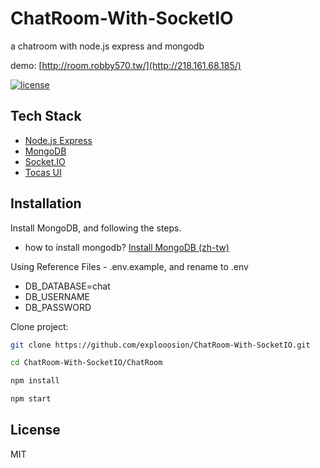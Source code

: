# ChatRoom-With-SocketIO
a chatroom with node.js express and mongodb

demo: [http://room.robby570.tw/](http://218.161.68.185/)

[![license](https://img.shields.io/github/license/mashape/apistatus.svg)](https://github.com/explooosion/koa-deploy/blob/master/LICENSE)


## Tech Stack
+ [Node.js Express](https://github.com/expressjs/express)
+ [MongoDB](https://www.mongodb.com/)
+ [Socket.IO](https://socket.io/)
+ [Tocas UI](https://tocas-ui.com/)

## Installation

Install MongoDB, and following the steps.  
+ how to install mongodb?  [Install MongoDB (zh-tw)](https://dotblogs.com.tw/explooosion/2018/01/21/040728)

Using Reference Files - .env.example,
and rename to .env
+ DB_DATABASE=chat
+ DB_USERNAME
+ DB_PASSWORD

Clone project:

```bash
git clone https://github.com/explooosion/ChatRoom-With-SocketIO.git
```

```bash
cd ChatRoom-With-SocketIO/ChatRoom
```

```bash
npm install
```

```bash
npm start
```

## License
MIT
